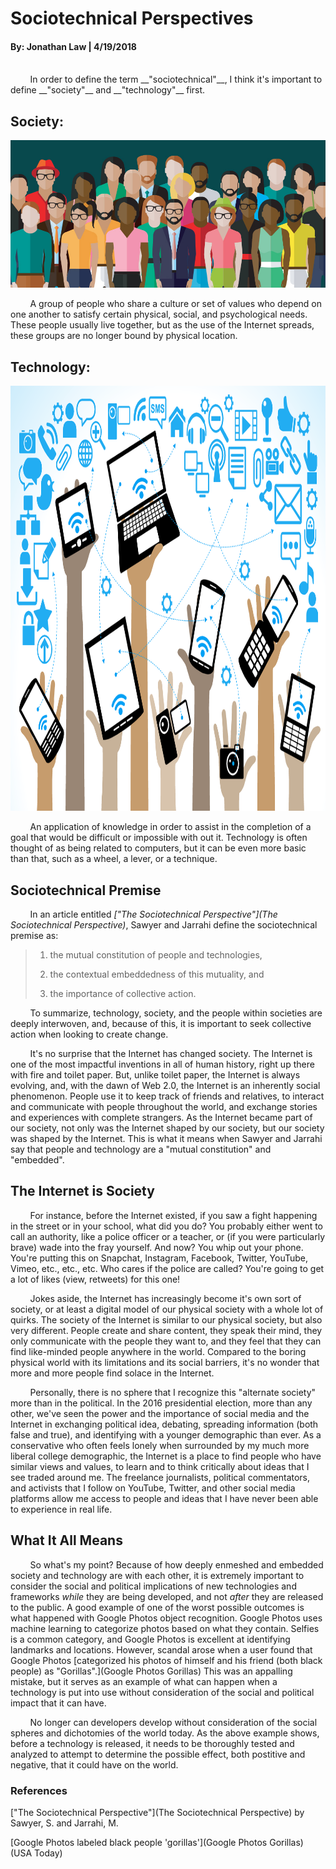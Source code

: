 <style media="screen" type="text/css">
img.resize {
  width: 960px;
  height: 680px;
}
</style>
# Sociotechnical Perspectives
#### By: Jonathan Law | 4/19/2018
<br>
&nbsp;&nbsp;&nbsp;&nbsp;&nbsp;&nbsp;&nbsp;&nbsp;In order to define the term __"sociotechnical"__, I think it's important to define __"society"__ and __"technology"__ first.

## Society:

![society](../files/Society.jpg "What is a Society?")

&nbsp;&nbsp;&nbsp;&nbsp;&nbsp;&nbsp;&nbsp;&nbsp;A group of people who share a culture or set of values who depend on one another to satisfy certain physical, social, and psychological needs. These people usually live together, but as the use of the Internet spreads, these groups are no longer bound by physical location.

## Technology:

<img class="resize" src="../files/Technology.png" alt="technology" title="What is Technology?">

&nbsp;&nbsp;&nbsp;&nbsp;&nbsp;&nbsp;&nbsp;&nbsp;An application of knowledge in order to assist in the completion of a goal that would be difficult or impossible with out it. Technology is often thought of as being related to computers, but it can be even more basic than that, such as a wheel, a lever, or a technique.

## Sociotechnical Premise
&nbsp;&nbsp;&nbsp;&nbsp;&nbsp;&nbsp;&nbsp;&nbsp;In an article entitled *["The Sociotechnical Perspective"](The Sociotechnical Perspective)*, Sawyer and Jarrahi define the sociotechnical premise as:

> 1) the mutual constitution of people and technologies,
>
>2) the contextual embeddedness of this mutuality, and
>
>3) the importance of collective action.

&nbsp;&nbsp;&nbsp;&nbsp;&nbsp;&nbsp;&nbsp;&nbsp;To summarize, technology, society, and the people within societies are deeply interwoven, and, because of this, it is important to seek collective action when looking to create change.

&nbsp;&nbsp;&nbsp;&nbsp;&nbsp;&nbsp;&nbsp;&nbsp;It's no surprise that the Internet has changed society. The Internet is one of the most impactful inventions in all of human history, right up there with fire and toilet paper. But, unlike toilet paper, the Internet is always evolving, and, with the dawn of Web 2.0, the Internet is an inherently social phenomenon. People use it to keep track of friends and relatives, to interact and communicate with people throughout the world, and exchange stories and experiences with complete strangers. As the Internet became part of our society, not only was the Internet shaped by our society, but our society was shaped by the Internet. This is what it means when Sawyer and Jarrahi say that people and technology are a "mutual constitution" and "embedded".

## The Internet is Society

&nbsp;&nbsp;&nbsp;&nbsp;&nbsp;&nbsp;&nbsp;&nbsp;For instance, before the Internet existed, if you saw a fight happening in the street or in your school, what did you do? You probably either went to call an authority, like a police officer or a teacher, or (if you were particularly brave) wade into the fray yourself. And now? You whip out your phone. You're putting this on Snapchat, Instagram, Facebook, Twitter, YouTube, Vimeo, etc., etc., etc. Who cares if the police are called? You're going to get a lot of likes (view, retweets) for this one!

&nbsp;&nbsp;&nbsp;&nbsp;&nbsp;&nbsp;&nbsp;&nbsp;Jokes aside, the Internet has increasingly become it's own sort of society, or at least a digital model of our physical society with a whole lot of quirks. The society of the Internet is similar to our physical society, but also very different. People create and share content, they speak their mind, they only communicate with the people they want to, and they feel that they can find like-minded people anywhere in the world. Compared to the boring physical world with its limitations and its social barriers, it's no wonder that more and more people find solace in the Internet.

&nbsp;&nbsp;&nbsp;&nbsp;&nbsp;&nbsp;&nbsp;&nbsp;Personally, there is no sphere that I recognize this "alternate society" more than in the political. In the 2016 presidential election, more than any other, we've seen the power and the importance of social media and the Internet in exchanging political idea, debating, spreading information (both false and true), and identifying with a younger demographic than ever. As a conservative who often feels lonely when surrounded by my much more liberal college demographic, the Internet is a place to find people who have similar views and values, to learn and to think critically about ideas that I see traded around me. The freelance journalists, political commentators, and activists that I follow on YouTube, Twitter, and other social media platforms allow me access to people and ideas that I have never been able to experience in real life.

## What It All Means

&nbsp;&nbsp;&nbsp;&nbsp;&nbsp;&nbsp;&nbsp;&nbsp;So what's my point? Because of how deeply enmeshed and embedded society and technology are with each other, it is extremely important to consider the social and political implications of new technologies and frameworks *while* they are being developed, and not *after* they are released to the public. A good example of one of the worst possible outcomes is what happened with Google Photos object recognition. Google Photos uses machine learning to categorize photos based on what they contain. Selfies is a common category, and Google Photos is excellent at identifying landmarks and locations. However, scandal arose when a user found that Google Photos [categorized his photos of himself and his friend (both black people) as "Gorillas".](Google Photos Gorillas) This was an appalling mistake, but it serves as an example of what can happen when a technology is put into use without consideration of the social and political impact that it can have.

&nbsp;&nbsp;&nbsp;&nbsp;&nbsp;&nbsp;&nbsp;&nbsp;No longer can developers develop without consideration of the social spheres and dichotomies of the world today. As the above example shows, before a technology is released, it needs to be thoroughly tested and analyzed to attempt to determine the possible effect, both postitive and negative, that it could have on the world.


### References
["The Sociotechnical Perspective"](The Sociotechnical Perspective) by Sawyer, S. and Jarrahi, M.

[Google Photos labeled black people 'gorillas'](Google Photos Gorillas) (USA Today)


[The Sociotechnical Perspective]: http://www.jarrahi.com/publications/Sawyer%20and%20Jarrahi,%20the%20sociotechnial%20perspective.pdf

[Google Photos Gorillas]: https://www.usatoday.com/story/tech/2015/07/01/google-apologizes-after-photos-identify-black-people-as-gorillas/29567465/
